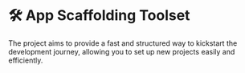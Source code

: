 # 🛠️ App Scaffolding Toolset

The project aims to provide a fast and structured way to kickstart the development journey, allowing you to set up new projects easily and efficiently.
